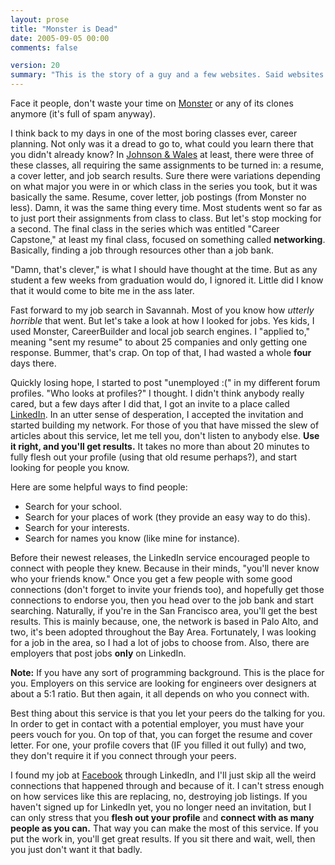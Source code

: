 ```yaml
---
layout: prose
title: "Monster is Dead"
date: 2005-09-05 00:00
comments: false

version: 20
summary: "This is the story of a guy and a few websites. Said websites were created to help people find jobs. However, said sites are so full of spam listings that it's close to impossible to find a reliable job in the industry with them. So the guy offers some advice on other ways to find that elusive job."
---
```


Face it people, don't waste your time on [Monster][1] or any of its clones anymore (it's full of spam anyway).

I think back to my days in one of the most boring classes ever, career planning. Not only was it a dread to go to, what could you learn there that you didn't already know? In [Johnson & Wales][2] at least, there were three of these classes, all requiring the same assignments to be turned in: a resume, a cover letter, and job search results. Sure there were variations depending on what major you were in or which class in the series you took, but it was basically the same. Resume, cover letter, job postings (from Monster no less). Damn, it was the same thing every time. Most students went so far as to just port their assignments from class to class. But let's stop mocking for a second. The final class in the series which was entitled "Career Capstone," at least my final class, focused on something called **networking**. Basically, finding a job through resources other than a job bank.

"Damn, that's clever," is what I should have thought at the time. But as any student a few weeks from graduation would do, I ignored it. Little did I know that it would come to bite me in the ass later.

Fast forward to my job search in Savannah. Most of you know how _utterly horrible_ that went. But let's take a look at how I looked for jobs. Yes kids, I used Monster, CareerBuilder and local job search engines. I "applied to," meaning "sent my resume" to about 25 companies and only getting one response. Bummer, that's crap. On top of that, I had wasted a whole **four** days there.

Quickly losing hope, I started to post "unemployed :(" in my different forum profiles. "Who looks at profiles?" I thought. I didn't think anybody really cared, but a few days after I did that, I got an invite to a place called [LinkedIn][3]. In an utter sense of desperation, I accepted the invitation and started building my network. For those of you that have missed the slew of articles about this service, let me tell you, don't listen to anybody else. **Use it right, and you'll get results.** It takes no more than about 20 minutes to fully flesh out your profile (using that old resume perhaps?), and start looking for people you know.

Here are some helpful ways to find people:

+ Search for your school.
+ Search for your places of work (they provide an easy way to do this).
+ Search for your interests.
+ Search for names you know (like mine for instance).

Before their newest releases, the LinkedIn service encouraged people to connect with people they knew. Because in their minds, "you'll never know who your friends know." Once you get a few people with some good connections (don't forget to invite your friends too), and hopefully get those connections to endorse you, then you head over to the job bank and start searching. Naturally, if you're in the San Francisco area, you'll get the best results. This is mainly because, one, the network is based in Palo Alto, and two, it's been adopted throughout the Bay Area. Fortunately, I was looking for a job in the area, so I had a lot of jobs to choose from. Also, there are employers that post jobs **only** on LinkedIn.

**Note:** If you have any sort of programming background. This is the place for you. Employers on this service are looking for engineers over designers at about a 5:1 ratio. But then again, it all depends on who you connect with.

Best thing about this service is that you let your peers do the talking for you. In order to get in contact with a potential employer, you must have your peers vouch for you. On top of that, you can forget the resume and cover letter. For one, your profile covers that (IF you filled it out fully) and two, they don't require it if you connect through your peers.

I found my job at [Facebook][4] through LinkedIn, and I'll just skip all the weird connections that happened through and because of it. I can't stress enough on how services like this are replacing, no, destroying job listings. If you haven't signed up for LinkedIn yet, you no longer need an invitation, but I can only stress that you **flesh out your profile** and **connect with as many people as you can.** That way you can make the most of this service. If you put the work in, you'll get great results. If you sit there and wait, well, then you just don't want it that badly.

[1]: http://www.monster.com/
[2]: http://www.jwu.edu/prov/
[3]: http://www.linkedin.com/
[4]: http://www.facebook.com/
